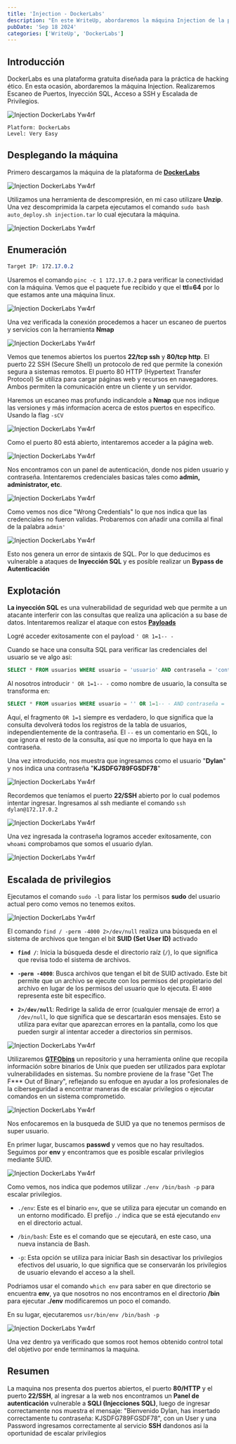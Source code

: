 ```yaml
---
title: 'Injection - DockerLabs'
description: "En este WriteUp, abordaremos la máquina Injection de la plataforma DockerLabs. Realizaremos Escaneo de Puertos, Inyección SQL, Acceso a SSH y Escalada de Privilegios."
pubDate: 'Sep 18 2024'
categories: ['WriteUp', 'DockerLabs']
--- 
```


## Introducción

DockerLabs es una plataforma gratuita diseñada para la práctica de hacking ético. En esta ocasión, abordaremos la máquina Injection. Realizaremos Escaneo de Puertos, Inyección SQL, Acceso a SSH y Escalada de Privilegios.

![Injection DockerLabs Yw4rf](../../../assets/DockerLabs/Injection/injection-dockerlabs.png)
~~~
Platform: DockerLabs
Level: Very Easy
~~~

## Desplegando la máquina

Primero descargamos la máquina de la plataforma de [**DockerLabs**](https://dockerlabs.es)

![Injection DockerLabs Yw4rf](../../../assets/DockerLabs/Injection/injection-download.png)

Utilizamos una herramienta de descompresión, en mi caso utilizare **Unzip**. Una vez descomprimida la carpeta ejecutamos el comando `sudo bash auto_deploy.sh injection.tar` lo cual ejecutara la máquina.

![Injection DockerLabs Yw4rf](../../../assets/DockerLabs/Injection/injection.png)

## Enumeración 

~~~CSS
Target IP: 172.17.0.2
~~~

Usaremos el comando `pinc -c 1 172.17.0.2` para verificar la conectividad con la máquina.  Vemos que el paquete fue recibido y que el **ttl=64** por lo que estamos ante una máquina linux.

![Injection DockerLabs Yw4rf](../../../assets/DockerLabs/Injection/injection1.png)

Una vez verificada la conexión procedemos a hacer un escaneo de puertos y servicios con la herramienta **Nmap** 

![Injection DockerLabs Yw4rf](../../../assets/DockerLabs/Injection/injection2.png)

Vemos que tenemos abiertos los puertos **22/tcp ssh** y **80/tcp http**. El puerto 22 SSH (Secure Shell) un protocolo de red que permite la conexión segura a sistemas remotos. El puerto 80 HTTP (Hypertext Transfer Protocol) Se utiliza para cargar páginas web y recursos en navegadores. Ambos permiten la comunicación entre un cliente y un 
servidor. 

Haremos un escaneo mas profundo indicandole a **Nmap** que nos indique las versiones y más informacíon acerca de estos puertos en específico. Usando la flag `-sCV`

![Injection DockerLabs Yw4rf](../../../assets/DockerLabs/Injection/injection3.png)

Como el puerto 80 está abierto, intentaremos acceder a la página web.

![Injection DockerLabs Yw4rf](../../../assets/DockerLabs/Injection/injection4.png)

Nos encontramos con un panel de autenticación, donde nos piden usuario y contraseña. Intentaremos credenciales basicas tales como **admin, administrator, etc**.

![Injection DockerLabs Yw4rf](../../../assets/DockerLabs/Injection/injection5.png)

Como vemos nos dice "Wrong Credentials" lo que nos indica que las credenciales no fueron validas. Probaremos con añadir una comilla al final de la palabra `admin'` 

![Injection DockerLabs Yw4rf](../../../assets/DockerLabs/Injection/injection6.png)

Esto nos genera un error de sintaxis de SQL. Por lo que deducimos es vulnerable a ataques de **Inyección SQL** y es posible realizar un **Bypass de Autenticación**

## Explotación

**La inyección SQL** es una vulnerabilidad de seguridad web que permite a un atacante interferir con las consultas que realiza una aplicación a su base de datos. Intentaremos realizar el ataque con estos **[Payloads](https://github.com/payloadbox/sql-injection-payload-list)** 

Logré acceder exitosamente con el payload `' OR 1=1-- -` 

Cuando se hace una consulta SQL para verificar las credenciales del usuario se ve algo asi:
~~~SQL
SELECT * FROM usuarios WHERE usuario = 'usuario' AND contraseña = 'contraseña'; 
~~~

Al nosotros introducir `' OR 1=1-- -` como nombre de usuario, la consulta se transforma en:
~~~SQL
SELECT * FROM usuarios WHERE usuario = '' OR 1=1-- - AND contraseña = 'cualquier cosa';
~~~

Aquí, el fragmento `OR 1=1` siempre es verdadero, lo que significa que la consulta devolverá todos los registros de la tabla de usuarios, independientemente de la contraseña. El `--` es un comentario en SQL, lo que ignora el resto de la consulta, así que no importa lo que haya en la contraseña. 

Una vez introducido, nos muestra que ingresamos como el usuario "**Dylan**" y nos indica una contraseña "**KJSDFG789FGSDF78**"

![Injection DockerLabs Yw4rf](../../../assets/DockerLabs/Injection/injection7.png)

Recordemos que teníamos el puerto **22/SSH** abierto por lo cual podemos intentar ingresar. Ingresamos al ssh mediante el comando `ssh dylan@172.17.0.2`

![Injection DockerLabs Yw4rf](../../../assets/DockerLabs/Injection/injection8.png)

Una vez ingresada la contraseña logramos acceder exitosamente, con `whoami` comprobamos que somos el usuario dylan.

![Injection DockerLabs Yw4rf](../../../assets/DockerLabs/Injection/injection9.png)

## Escalada de privilegios

Ejecutamos el comando `sudo -l` para listar los permisos **sudo** del usuario actual pero como vemos no tenemos exitos.

![Injection DockerLabs Yw4rf](../../../assets/DockerLabs/Injection/injection10.png)

El comando `find / -perm -4000 2>/dev/null` realiza una búsqueda en el sistema de archivos que tengan el bit **SUID (Set User ID)** activado

- **`find /`**: Inicia la búsqueda desde el directorio raíz (`/`), lo que significa que revisa todo el sistema de archivos.

- **`-perm -4000`**: Busca archivos que tengan el bit de SUID activado. Este bit permite que un archivo se ejecute con los permisos del propietario del archivo en lugar de los permisos del usuario que lo ejecuta. El `4000` representa este bit específico.
   
- **`2>/dev/null`**: Redirige la salida de error (cualquier mensaje de error) a `/dev/null`, lo que significa que se descartarán esos mensajes. Esto se utiliza para evitar que aparezcan errores en la pantalla, como los que pueden surgir al intentar acceder a directorios sin permisos.

![Injection DockerLabs Yw4rf](../../../assets/DockerLabs/Injection/injection11.png)

Utilizaremos [**GTFObins**](https://gtfobins.github.io/) un repositorio y una herramienta online que recopila información sobre binarios de Unix que pueden ser utilizados para explotar vulnerabilidades en sistemas. Su nombre proviene de la frase "Get The F*** Out of Binary", reflejando su enfoque en ayudar a los profesionales de la ciberseguridad a encontrar maneras de escalar privilegios o ejecutar comandos en un sistema comprometido.

![Injection DockerLabs Yw4rf](../../../assets/DockerLabs/Injection/injection12.png)

Nos enfocaremos en la busqueda de SUID ya que no tenemos permisos de super usuario. 

En primer lugar, buscamos **passwd** y vemos que no hay resultados. Seguimos por **env** y encontramos que es posible escalar privilegios mediante SUID.

![Injection DockerLabs Yw4rf](../../../assets/DockerLabs/Injection/injection13.png)

Como vemos, nos indica que podemos utilizar `./env /bin/bash -p` para escalar privilegios.

- `./env`: Este es el binario `env`, que se utiliza para ejecutar un comando en un entorno modificado. El prefijo `./` indica que se está ejecutando `env` en el directorio actual.

- `/bin/bash`: Este es el comando que se ejecutará, en este caso, una nueva instancia de Bash.

- `-p`: Esta opción se utiliza para iniciar Bash sin desactivar los privilegios efectivos del usuario, lo que significa que se conservarán los privilegios de usuario elevando el acceso a la shell.

Podriamos usar el comando `which env` para saber en que directorio se encuentra **env**, ya que nosotros no nos encontramos en el directorio **/bin** para ejecutar **./env** modificaremos un poco el comando.

En su lugar, ejecutaremos `usr/bin/env /bin/bash -p`

![Injection DockerLabs Yw4rf](../../../assets/DockerLabs/Injection/injection14.png)

Una vez dentro ya verificado que somos root hemos obtenido control total del objetivo por ende terminamos la maquina.

## Resumen

La maquina nos presenta dos puertos abiertos, el puerto **80/HTTP** y el puerto **22/SSH**, al ingresar a la web nos encontramos un **Panel de autenticación** vulnerable a **SQLI (Injecciones SQL)**, luego de ingresar correctamente nos muestra el mensaje: "Bienvenido Dylan, has insertado correctamente tu contraseña: KJSDFG789FGSDF78", con un User y una Password ingresamos correctamente al servicio **SSH** dandonos asi la oportunidad de escalar privilegios

<br>